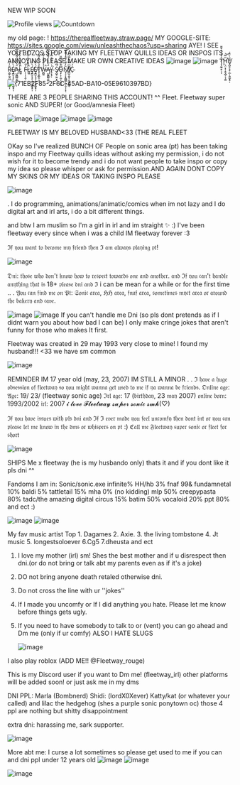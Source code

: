NEW WIP SOON

![Profile views](https://komarev.com/ghpvc/?username=your-github-username&color=red)
![Countdown](https://img.shields.io/badge/Countdown-10%20days%20left-blue)

my old page: ! https://therealfleetway.straw.page/
MY GOOGLE-SITE: https://sites.google.com/view/unleashthechaos?usp=sharing
AYE! I SEE YOU BOZOS STOP TAKING MY FLEETWAY QUILLS IDEAS OR INSPOS ITS ANNOYING PLEASE MAKE UR OWN CREATIVE IDEAS
![image](https://github.com/user-attachments/assets/dcd470bc-09d4-4e79-b1ea-d0a235cde74c)
![image](https://github.com/user-attachments/assets/fcb66cd8-f316-465e-b512-e6b5c40793e8)
T̷̡̧̬̲̭̦̘̩̊̉͛̓̓̌͌̕Ḩ̵̛̘̤͙͔̝̫̖̻̦̞͙̺̅̿͘͝Ȩ̸̪̯̗̘̥̣̲̣̣͍͚͙̥̩́̀̈̆͑ Ŗ̷͇̙̰̭̪̟̺̲̜̹͔̎̍́ͅȨ̸̪̯̗̘̥̣̲̣̣͍͚͙̥̩́̀̈̆͑Ą̵̺̰̻̻͔͇͓̈́̓͛̏̈́͌͋̄̑͆̏L̷͖͈̓͌̎̉͒͗͂̓̌̚͝ F̵̜̜͎͉̯̜̓͂L̷͖͈̓͌̎̉͒͗͂̓̌̚͝Ȩ̸̪̯̗̘̥̣̲̣̣͍͚͙̥̩́̀̈̆͑Ȩ̸̪̯̗̘̥̣̲̣̣͍͚͙̥̩́̀̈̆͑T̷̡̧̬̲̭̦̘̩̊̉͛̓̓̌͌̕W̵̰̻͍̉̔̅̀̐͐͒͆̒̚Ą̵̺̰̻̻͔͇͓̈́̓͛̏̈́͌͋̄̑͆̏Ý̴̥͙̘̇̈́̇̃͒̿́͘͘͝͝ͅ Ś̸͙̺̥̰̯͙̭͆̏͂O̵̧̗͕̹̼̦̗̮̱̝͆͊́́̈̿̋ͅN̸̡̧͕͙̼̻̳̦̪̞̯͎̦͓̏̒͌͑͒͊̾͌̑̅̕͝ͅI̸̺̺͎̰̥̜̯̼̮̰͖̜͂͆̿̈́̿̔C̴̀͐ͅ
                             
![{71EB2F85-2F6C-45AD-BA10-05E9610397BD}](https://github.com/user-attachments/assets/47d27085-5610-4c83-87c5-075390ac6f38)

                                                                            
                                                                                                                                                                               

THERE ARE 3 PEOPLE SHARING THIS ACCOUNT! ^^ 
Fleet.
Fleetway super sonic
AND SUPER! (or Good/amnesia Fleet)
                                                                                                                                 
 ![image](https://github.com/user-attachments/assets/f46900be-761d-4bc3-b467-763214b70273)
![image](https://github.com/user-attachments/assets/61db763e-6c32-4202-952b-785513596d60)
![image](https://github.com/user-attachments/assets/5e11e4f2-4061-443e-85c5-3b48f502aaab)
![image](https://github.com/user-attachments/assets/28f8e564-bd29-419b-ac8a-fd7a2f4eac69)

 FLEETWAY IS MY BELOVED HUSBAND<33 (THE REAL FLEET
 
 
 OKay so I've realized BUNCH OF People on sonic area (pt) has been taking inspo and my Fleetway quills ideas without asking my permission, i do not wish for it to become trendy and i do not want people to take inspo or copy my idea so please whisper or ask for permission.AND AGAIN DONT COPY MY SKINS OR MY IDEAS OR TAKING INSPO PLEASE
 
![image](https://github.com/user-attachments/assets/9f8ef8ac-d874-4965-b6d5-41b1dbb83c2b)

 .
I do programming, animations/animatic/comics when im not lazy and I do digital art and irl arts, i do a bit different things.

and btw I am muslim so I'm a girl in irl and im straight ✨
 :) 
 I've been fleetway every since when i was a child
IM fleetway forever :3 
 
ℑ𝔣 𝔶𝔬𝔲 𝔴𝔞𝔫𝔱 𝔱𝔬 𝔟𝔢𝔠𝔬𝔪𝔢 𝔪𝔶 𝔣𝔯𝔦𝔢𝔫𝔡 𝔱𝔥𝔢𝔫 ℑ 𝔞𝔪 𝔞𝔩𝔴𝔞𝔶𝔰 𝔭𝔩𝔞𝔶𝔦𝔫𝔤 𝔭𝔱!

![image](https://github.com/user-attachments/assets/dc71c757-8567-496a-b916-b7dc44902c71)

𝔇𝔫𝔦: 𝔱𝔥𝔬𝔰𝔢 𝔴𝔥𝔬 𝔡𝔬𝔫'𝔱 𝔨𝔫𝔬𝔴 𝔥𝔬𝔴 𝔱𝔬 𝔯𝔢𝔰𝔭𝔢𝔠𝔱 𝔱𝔬𝔴𝔞𝔯𝔡𝔰 𝔬𝔫𝔢 𝔞𝔫𝔡 𝔞𝔫𝔬𝔱𝔥𝔢𝔯. 
𝔞𝔫𝔡 ℑ𝔣 𝔶𝔬𝔲 𝔠𝔞𝔫'𝔱 𝔥𝔞𝔫𝔡𝔩𝔢 𝔞𝔫𝔶𝔱𝔥𝔦𝔫𝔤 𝔱𝔥𝔞𝔱 𝔦𝔰 18+ 𝔭𝔩𝔢𝔞𝔰𝔢 𝔡𝔫𝔦 𝔞𝔫𝔡 ℑ i can be mean for a while or for the first time ..
. 
𝔜𝔬𝔲 𝔠𝔞𝔫 𝔣𝔦𝔫𝔡 𝔪𝔢 𝔬𝔫 𝔓𝔱: 𝔖𝔬𝔫𝔦𝔠 𝔞𝔯𝔢𝔞, ℌℌ 𝔞𝔯𝔢𝔞, 𝔣𝔫𝔞𝔣 𝔞𝔯𝔢𝔞, 𝔰𝔬𝔪𝔢𝔱𝔦𝔪𝔢𝔰 𝔪𝔶𝔠𝔱 𝔞𝔯𝔢𝔞 𝔬𝔯 𝔞𝔯𝔬𝔲𝔫𝔡 𝔱𝔥𝔢 𝔟𝔞𝔨𝔢𝔯𝔶 𝔞𝔫𝔡 𝔠𝔞𝔳𝔢.

![image](https://github.com/user-attachments/assets/07fac6b4-48fb-4979-b884-69b7e2a89027)
![image](https://github.com/user-attachments/assets/654e4415-ea8c-41cd-b3b0-e82e8a3b724f)
If you can't handle me Dni (so pls dont pretends as if I didnt warn you about how bad I can be)
I only make cringe jokes that aren't funny for those who makes It first.

Fleetway was created in 29 may 1993 very close to mine! I found my husband!!! <33 we have sm common

![image](https://github.com/user-attachments/assets/3ed913c5-5d42-47b4-bf44-aa147a0a0eda)


REMINDER IM 17 year old (may, 23, 2007) IM STILL A MINOR 
.
. ℑ 𝔥𝔞𝔳𝔢 𝔞 𝔥𝔲𝔤𝔢 𝔬𝔟𝔰𝔢𝔰𝔰𝔦𝔬𝔫 𝔬𝔣 𝔣𝔩𝔢𝔢𝔱𝔴𝔞𝔶 𝔰𝔬 𝔶𝔬𝔲 𝔪𝔦𝔤𝔥𝔱 𝔴𝔞𝔫𝔫𝔞 𝔤𝔢𝔱 𝔲𝔰𝔢𝔡 𝔱𝔬 𝔪𝔢 𝔦𝔣 𝔶𝔞 𝔴𝔞𝔫𝔫𝔞 𝔟𝔢 𝔣𝔯𝔦𝔢𝔫𝔡𝔰. 
𝔒𝔫𝔩𝔦𝔫𝔢 𝔞𝔤𝔢: 𝔄𝔤𝔢: 19/ 23/ (fleetway sonic age)
ℑ𝔯𝔩 𝔞𝔤𝔢: 17 (𝔟𝔦𝔯𝔱𝔥𝔡𝔞𝔶, 23 𝔪𝔞𝔶 2007)
𝔬𝔫𝔩𝔦𝔫𝔢 𝔟𝔬𝔯𝔫: 1993/2002
𝔦𝔯𝔩: 2007 
𝓲 𝓵𝓸𝓿𝓮 𝓕𝓵𝓮𝓮𝓽𝔀𝓪𝔂 𝓼𝓾𝓹𝓮𝓻 𝓼𝓸𝓷𝓲𝓬 𝓼𝓶𝓱(♡)

ℑ𝔣 𝔶𝔬𝔲 𝔥𝔞𝔳𝔢 𝔦𝔰𝔰𝔲𝔢𝔰 𝔴𝔦𝔱𝔥 𝔭𝔩𝔰 𝔡𝔫𝔦 𝔞𝔫𝔡 ℑ𝔣 ℑ 𝔢𝔳𝔢𝔯 𝔪𝔞𝔡𝔢 𝔶𝔬𝔲 𝔣𝔢𝔢𝔩 𝔲𝔫𝔠𝔬𝔪𝔣𝔶 𝔱𝔥𝔢𝔫 𝔡𝔬𝔫𝔱 𝔦𝔫𝔱 𝔬𝔯 𝔶𝔬𝔲 𝔠𝔞𝔫 𝔭𝔩𝔢𝔞𝔰𝔢 𝔩𝔢𝔱 𝔪𝔢 𝔨𝔫𝔬𝔴 𝔦𝔫 𝔱𝔥𝔢 𝔡𝔪𝔰 𝔬𝔯 𝔴𝔥𝔦𝔰𝔭𝔢𝔯𝔰 𝔬𝔫 𝔭𝔱 :)
ℭ𝔞𝔩𝔩 𝔪𝔢 𝔉𝔩𝔢𝔢𝔱𝔴𝔞𝔶 𝔰𝔲𝔭𝔢𝔯 𝔰𝔬𝔫𝔦𝔠 𝔬𝔯 𝔣𝔩𝔢𝔢𝔱 𝔣𝔬𝔯 𝔰𝔥𝔬𝔯𝔱


![image](https://github.com/user-attachments/assets/e7f9277e-d338-41a6-ba22-05d8434d1866)

SHIPS
Me x fleetway (he is my husbando only) 
thats it and if you dont like it pls dni ^^

Fandoms I am in: Sonic/sonic.exe infinite%
HH/hb 3%
fnaf 99&
fundamnetal 10%
baldi 5%
tattletail 15%
mha 0% (no kidding) 
mlp 50%
creepypasta 80%
tadc/the amazing digital circus 15%
batim 50%
vocaloid 20%
ppt 80%
and ect :) 

![image](https://github.com/user-attachments/assets/4670d091-cc28-4d35-a02f-a3a8dcd692e1)
![image](https://github.com/user-attachments/assets/341949b4-9052-4d31-9276-e0ec65823f19)

My fav music artist
Top 1. Dagames
2. Axie.
3. the living tombstone
4. Jt music
5. longestsoloever 
6.Cg5
7.dheusta
and ect


 1. I love my mother (irl) sm! Shes the best mother and if u disrespect then dni.(or do not bring or talk abt my parents even as if it's a joke) 
  2. DO not bring anyone death retaled otherwise dni.
  3. Do not cross the line with ur ''jokes''
  4. If I made you uncomfy or If I did anything you hate. Please let me know before things gets ugly.
  5. If you need to have somebody to talk to or (vent) you can go ahead and Dm me (only if ur comfy)
     ALSO I HATE SLUGS



      ![image](https://github.com/user-attachments/assets/4e4a3f84-64b9-4af4-acf1-7eba3712cb84)

I also play roblox
(ADD ME!! @Fleetway_rouge)

This is my Discord user if you want to Dm me! (fleetway_irl)
other platforms will be added soon! or just ask me in my dms

DNI PPL: 
Marla (Bombnerd)
Shidi: (lordX0Xever)
Katty/kat (or whatever your called) and lilac the hedgehog (shes a purple sonic ponytown oc)
those 4 ppl are nothing but shitty disappointment

extra dni: harassing me, sark supporter. 


![image](https://github.com/user-attachments/assets/5cb8422f-28ca-4d4d-a567-4acea10ea0d9)
 
More abt me:
I curse a lot sometimes so please get used to me if you can
and dni ppl under 12 years old 
![image](https://github.com/user-attachments/assets/5a6da218-39cd-4ae3-a75d-84f8f3cf713b)
![image](https://github.com/user-attachments/assets/596266f7-2fe2-43af-9f8b-87d23a69798d)

![image](https://github.com/user-attachments/assets/dcd470bc-09d4-4e79-b1ea-d0a235cde74c)
